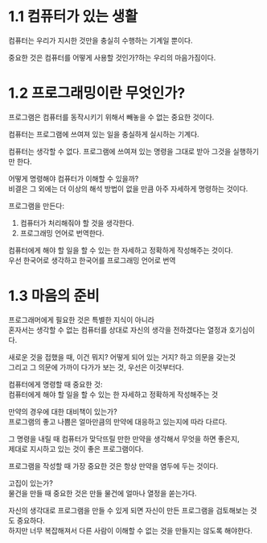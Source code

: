 # 1.1 컴퓨터가 있는 생활
 컴퓨터는 우리가 지시한 것만을 충실히 수행하는 기계일 뿐이다.    
 
 중요한 것은 컴퓨터를 어떻게 사용할 것인가?하는 우리의 마음가짐이다.
 
# 1.2 프로그래밍이란 무엇인가?

 프로그램은 컴퓨터를 동작시키기 위해서 빼놓을 수 없는 중요한 것이다.  
 
 컴퓨터는 프로그램에 쓰여져 있는 일을 충실하게 실시하는 기계다. 

 컴퓨터는 생각할 수 없다. 프로그램에 쓰여져 있는 명령을 그대로 받아 그것을 실행하기만 한다.

 어떻게 명령해야 컴퓨터가 이해할 수 있을까?     
 비결은 그 외에는 더 이상의 해석 방법이 없을 만큼 아주 자세하게 명령하는 것이다.

  프로그램을 만든다:
1. 컴퓨터가 처리해줘야 할 것을 생각한다.
2. 프로그래밍 언어로 번역한다.

 컴퓨터에게 해야 할 일을 할 수 있는 한 자세하고 정확하게 작성해주는 것이다.          
 우선 한국어로 생각하고 한국어를 프로그래밍 언어로 번역

# 1.3 마음의 준비
프로그래머에게 필요한 것은 특별한 지식이 아니라          
혼자서는 생각할 수 없는 컴퓨터를 상대로 자신의 생각을 전하겠다는 열정과 호기심이다.

새로운 것을 접했을 때, 이건 뭐지? 어떻게 되어 있는 거지? 하고 의문을 갖는것          
그리고 그 의문에 가까이 다가가 보는 것, 우선은 이것부터다.

컴퓨터에게 명령할 때 중요한 것:          
컴퓨터에게 해야 할 일을 할 수 있는 한 자세하고 정확하게 작성해주는 것

 만약의 경우에 대한 대비책이 있는가?     
 프로그램의 좋고 나쁨은 얼마만큼의 만약에 대응하고 있는지에 따라 다르다.

그 명령을 내릴 때 컴퓨터가 맞닥뜨릴 만한 만약을 생각해서 무엇을 하면 좋은지,     
제대로 지시하고 있는 것이 좋은 프로그램이다.

프로그램을 작성할 때 가장 중요한 것은 항상 만약을 염두에 두는 것이다.    

고집이 있는가?     
 물건을 만들 때 중요한 것은 만들 물건에 얼마나 열정을 쏟는가다.

자신의 생각대로 프로그램을 만들 수 있게 되면 자신이 만든 프로그램을 검토해보는 것도 중요하다.             
하지만 너무 복잡해져서 다른 사람이 이해할 수 없는 것을 만들지는 않도록 해야한다.
